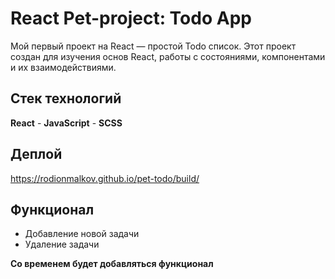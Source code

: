 # React Pet-project: Todo App

Мой первый проект на React — простой Todo список. Этот проект создан для изучения основ React, работы с состояниями, компонентами и их взаимодействиями.

## Стек технологий

**React** - **JavaScript** - **SCSS**

## Деплой

https://rodionmalkov.github.io/pet-todo/build/

## Функционал

- Добавление новой задачи
- Удаление задачи

**Со временем будет добавляться функционал**
